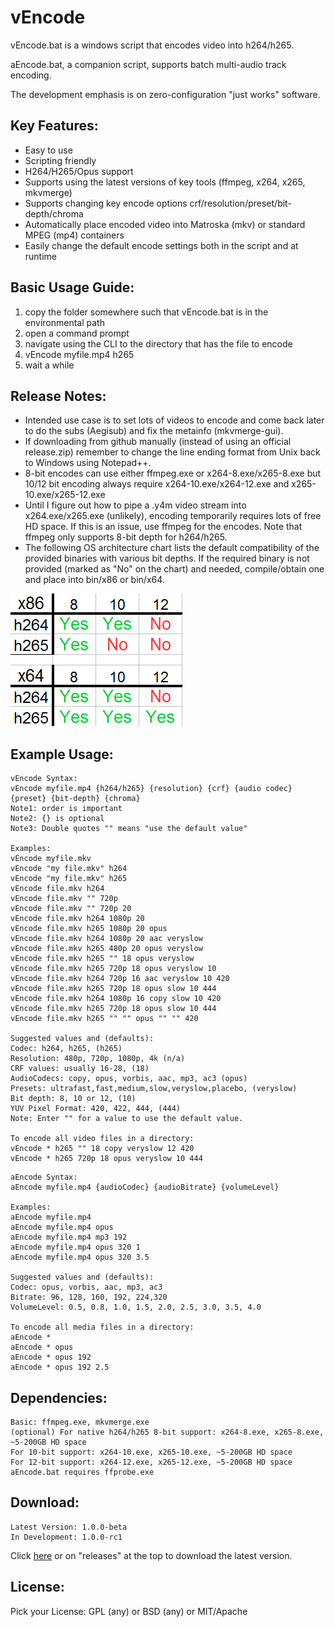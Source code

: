 # vEncode

vEncode.bat is a windows script that encodes video into h264/h265.

aEncode.bat, a companion script, supports batch multi-audio track encoding.

The development emphasis is on zero-configuration "just works" software.

## Key Features:

- Easy to use
- Scripting friendly
- H264/H265/Opus support
- Supports using the latest versions of key tools (ffmpeg, x264, x265, mkvmerge)
- Supports changing key encode options crf/resolution/preset/bit-depth/chroma
- Automatically place encoded video into Matroska (mkv) or standard MPEG (mp4) containers
- Easily change the default encode settings both in the script and at runtime

## Basic Usage Guide:

1. copy the folder somewhere such that vEncode.bat is in the environmental path
2. open a command prompt
3. navigate using the CLI to the directory that has the file to encode
4. vEncode myfile.mp4 h265
5. wait a while

## Release Notes:

- Intended use case is to set lots of videos to encode and come back later to do the subs (Aegisub) and fix the metainfo (mkvmerge-gui).
- If downloading from github manually (instead of using an official release.zip) remember to change the line ending format from Unix back to Windows using Notepad++.
- 8-bit encodes can use either ffmpeg.exe or x264-8.exe/x265-8.exe but 10/12 bit encoding always require x264-10.exe/x264-12.exe and x265-10.exe/x265-12.exe
- Until I figure out how to pipe a .y4m video stream into x264.exe/x265.exe (unlikely), encoding temporarily requires lots of free HD space. If this is an issue, use ffmpeg for the encodes. Note that ffmpeg only supports 8-bit depth for h264/h265.
- The following OS architecture chart lists the default compatibility of the provided binaries with various bit depths. If the required binary is not provided (marked as "No" on the chart) and needed, compile/obtain one and place into bin/x86 or bin/x64.

![screenshot1](misc/BitDepthCompatability.png)

## Example Usage:
```
vEncode Syntax:
vEncode myfile.mp4 {h264/h265} {resolution} {crf} {audio codec} {preset} {bit-depth} {chroma}
Note1: order is important
Note2: {} is optional
Note3: Double quotes "" means "use the default value"

Examples:
vEncode myfile.mkv
vEncode "my file.mkv" h264
vEncode "my file.mkv" h265
vEncode file.mkv h264
vEncode file.mkv "" 720p
vEncode file.mkv "" 720p 20
vEncode file.mkv h264 1080p 20
vEncode file.mkv h265 1080p 20 opus
vEncode file.mkv h264 1080p 20 aac veryslow
vEncode file.mkv h265 480p 20 opus veryslow
vEncode file.mkv h265 "" 18 opus veryslow
vEncode file.mkv h265 720p 18 opus veryslow 10
vEncode file.mkv h264 720p 16 aac veryslow 10 420
vEncode file.mkv h265 720p 18 opus slow 10 444
vEncode file.mkv h264 1080p 16 copy slow 10 420
vEncode file.mkv h265 720p 18 opus slow 10 444
vEncode file.mkv h265 "" "" opus "" "" 420

Suggested values and (defaults):
Codec: h264, h265, (h265)
Resolution: 480p, 720p, 1080p, 4k (n/a)
CRF values: usually 16-28, (18)
AudioCodecs: copy, opus, vorbis, aac, mp3, ac3 (opus)
Presets: ultrafast,fast,medium,slow,veryslow,placebo, (veryslow)
Bit depth: 8, 10 or 12, (10)
YUV Pixel Format: 420, 422, 444, (444)
Note: Enter "" for a value to use the default value.

To encode all video files in a directory:
vEncode * h265 "" 18 copy veryslow 12 420
vEncode * h265 720p 18 opus veryslow 10 444
```

```
aEncode Syntax:
aEncode myfile.mp4 {audioCodec} {audioBitrate} {volumeLevel}

Examples:
aEncode myfile.mp4
aEncode myfile.mp4 opus
aEncode myfile.mp4 mp3 192
aEncode myfile.mp4 opus 320 1
aEncode myfile.mp4 opus 320 3.5

Suggested values and (defaults):
Codec: opus, vorbis, aac, mp3, ac3
Bitrate: 96, 128, 160, 192, 224,320
VolumeLevel: 0.5, 0.8, 1.0, 1.5, 2.0, 2.5, 3.0, 3.5, 4.0

To encode all media files in a directory:
aEncode *
aEncode * opus
aEncode * opus 192
aEncode * opus 192 2.5
```

## Dependencies: 
```
Basic: ffmpeg.exe, mkvmerge.exe
(optional) For native h264/h265 8-bit support: x264-8.exe, x265-8.exe, ~5-200GB HD space
For 10-bit support: x264-10.exe, x265-10.exe, ~5-200GB HD space
For 12-bit support: x264-12.exe, x265-12.exe, ~5-200GB HD space
aEncode.bat requires ffprobe.exe
```

## Download:
```
Latest Version: 1.0.0-beta
In Development: 1.0.0-rc1
```
Click [here](//github.com/gdiaz384/vEncode/releases) or on "releases" at the top to download the latest version.

## License:
Pick your License: GPL (any) or BSD (any) or MIT/Apache
